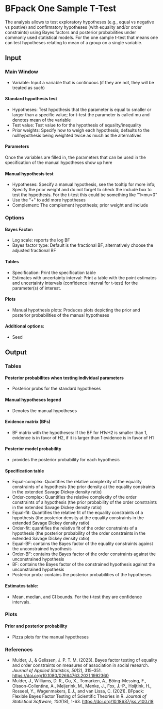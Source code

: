 
BFpack One Sample T-Test
==========================

The analysis allows to test exploratory hypotheses (e.g., equal vs negative vs postive) and confirmatory hypotheses (with equality and/or order constraints) using Bayes factors and posterior probabilities under commonly used statistical models. For the one sample t-test that means one can test hypotheses relating to mean of a group on a single variable.

## Input
### Main Window
- Variable: Input a variable that is continuous (if they are not, they will be treated as such)

#### Standard hypothesis test
- Hypotheses: Test hypothesis that the parameter is equal to smaller or larger than a specific value; for t-test the parameter is called mu and denotes mean of the variable
- Test value: Test value to for the hypothesis of equality/inequality
- Prior weights: Specify how to weigh each hypothesis; defaults to the nullhypothesis being weighted twice as much as the alternatives 

#### Parameters
Once the variables are filled in, the parameters that can be used in the specification of the manual hypotheses show up here

#### Manual hypothesis test
- Hypotheses: Specify a manual hypothesis, see the tooltip for more info; Specify the prior weight and do not forget to check the include box to test the hypothesis. For the t-test this could be something like "1>mu>0"
- Use the "+" to add more hypotheses
- Complement: The complement hypothesis; prior weight and include

### Options
#### Bayes Factor: 
- Log scale: reports the log BF
- Bayes factor type: Default is the fractional BF, alternatively choose the adjusted fractional BF

#### Tables
- Specification: Print the specification table
- Estimates with uncertainty interval: Print a table with the point estimates and uncertainty intervals (confidence interval for t-test) for the parameter(s) of interest. 

#### Plots
- Manual hypothesis plots: Produces plots depicting the prior and posterior probabilities of the manual hypotheses

#### Additional options: 
- Seed

## Output

### Tables
#### Posterior probabilites when testing individual parameters
- Posterior probs for the standard hypotheses

#### Manual hypotheses legend
- Denotes the manual hypotheses

#### Evidence matrix (BFs)
- BF matrix with the hypotheses: If the BF for H1vH2 is smaller than 1, evidence is in favor of H2, if it is larger than 1 evidence is in favor of H1

#### Posterior model probability
- provides the posterior probability for each hypothesis

#### Specification table
- Equal-complex: Quantifies the relative complexity of the equality constraints of a hypothesis (the prior density at the equality constraints in the extended Savage Dickey density ratio)
- Order-complex: Quantifies the relative complexity of the order constraints of a hypothesis (the prior probability of the order constraints in the extended Savage Dickey density ratio)
- Equal-fit: Quantifies the relative fit of the equality constraints of a hypothesis (the posterior density at the equality constraints in the extended Savage Dickey density ratio)
- Order-fit: quantifies the relative fit of the order constraints of a hypothesis (the posterior probability of the order constraints in the extended Savage Dickey density ratio)
- Equal-BF: contains the Bayes factor of the equality constraints against the unconstrained hypothesis
- Order-BF: contains the Bayes factor of the order constraints against the unconstrained hypothesis
- BF: contains the Bayes factor of the constrained hypothesis against the unconstrained hypothesis
- Posterior prob.: contains the posterior probabilities of the hypotheses

#### Estimates table:
- Mean, median, and CI bounds. For the t-test they are confidence intervals.

### Plots
#### Prior and posterior probability 
- Pizza plots for the manual hypotheses

### References

- Mulder, J., & Gelissen, J. P. T. M. (2023). Bayes factor testing of equality and order constraints on measures of association in social research. *Journal of Applied Statistics, 50*(2), 315–351. https://doi.org/10.1080/02664763.2021.1992360
- Mulder, J., Williams, D. R., Gu, X., Tomarken, A., Böing-Messing, F., Olsson-Collentine, A., Meijerink, M., Menke, J., Fox, J.-P., Hoijtink, H., Rosseel, Y., Wagenmakers, E.J., and van Lissa, C. (2021). BFpack: Flexible Bayes Factor Testing of Scientific Theories in R. *Journal of Statistical Software, 100*(18), 1-63. https://doi.org/10.18637/jss.v100.i18
